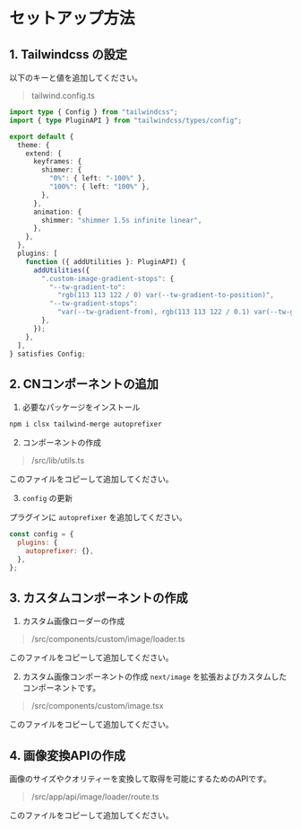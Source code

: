 # セットアップ方法

## 1. Tailwindcss の設定

以下のキーと値を追加してください。

> tailwind.config.ts

```ts
import type { Config } from "tailwindcss";
import { type PluginAPI } from "tailwindcss/types/config";

export default {
  theme: {
    extend: {
      keyframes: {
        shimmer: {
          "0%": { left: "-100%" },
          "100%": { left: "100%" },
        },
      },
      animation: {
        shimmer: "shimmer 1.5s infinite linear",
      },
    },
  },
  plugins: [
    function ({ addUtilities }: PluginAPI) {
      addUtilities({
        ".custom-image-gradient-stops": {
          "--tw-gradient-to":
            "rgb(113 113 122 / 0) var(--tw-gradient-to-position)",
          "--tw-gradient-stops":
            "var(--tw-gradient-from), rgb(113 113 122 / 0.1) var(--tw-gradient-via-position), var(--tw-gradient-to)",
        },
      });
    },
  ],
} satisfies Config;
```

## 2. CNコンポーネントの追加

1. 必要なパッケージをインストール

```bash
npm i clsx tailwind-merge autoprefixer
```

2. コンポーネントの作成

> /src/lib/utils.ts

このファイルをコピーして追加してください。

3. `config` の更新

プラグインに `autoprefixer` を追加してください。

```js
const config = {
  plugins: {
    autoprefixer: {},
  },
};
```

## 3. カスタムコンポーネントの作成

1. カスタム画像ローダーの作成

> /src/components/custom/image/loader.ts

このファイルをコピーして追加してください。

2. カスタム画像コンポーネントの作成
   `next/image` を拡張およびカスタムしたコンポーネントです。

> /src/components/custom/image.tsx

このファイルをコピーして追加してください。

## 4. 画像変換APIの作成

画像のサイズやクオリティーを変換して取得を可能にするためのAPIです。

> /src/app/api/image/loader/route.ts

このファイルをコピーして追加してください。
